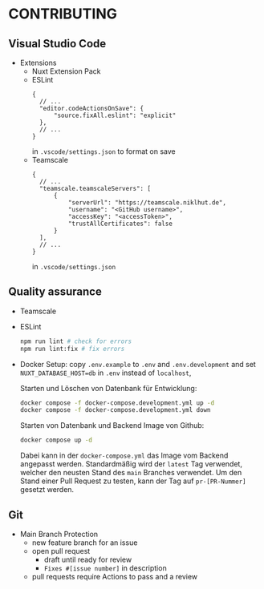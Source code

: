 # CONTRIBUTING

## Visual Studio Code

- Extensions
  - Nuxt Extension Pack
  - ESLint
    ```
    {
      // ...
      "editor.codeActionsOnSave": {
          "source.fixAll.eslint": "explicit"
      },
      // ...
    }
    ```
    in `.vscode/settings.json` to format on save
  - Teamscale
    ```
    {
      // ...
      "teamscale.teamscaleServers": [
          {
              "serverUrl": "https://teamscale.niklhut.de",
              "username": "<GitHub username>",
              "accessKey": "<accessToken>",
              "trustAllCertificates": false
          }
      ],
      // ...
    }
    ```
    in `.vscode/settings.json`

## Quality assurance

- Teamscale
- ESLint

  ```bash
  npm run lint # check for errors
  npm run lint:fix # fix errors
  ```

- Docker
  Setup: copy `.env.example` to `.env` and `.env.development` and set `NUXT_DATABASE_HOST=db` in `.env` instead of `localhost`,

  Starten und Löschen von Datenbank für Entwicklung:

  ```bash
  docker compose -f docker-compose.development.yml up -d
  docker compose -f docker-compose.development.yml down
  ```

  Starten von Datenbank und Backend Image von Github:

  ```bash
  docker compose up -d
  ```

  Dabei kann in der `docker-compose.yml` das Image vom Backend angepasst werden. Standardmäßig wird der `latest` Tag verwendet, welcher den neusten Stand des `main` Branches verwendet. Um den Stand einer Pull Request zu testen, kann der Tag auf `pr-[PR-Nummer]` gesetzt werden.

## Git

- Main Branch Protection
  - new feature branch for an issue
  - open pull request
    - draft until ready for review
    - `Fixes #[issue number]` in description
  - pull requests require Actions to pass and a review

